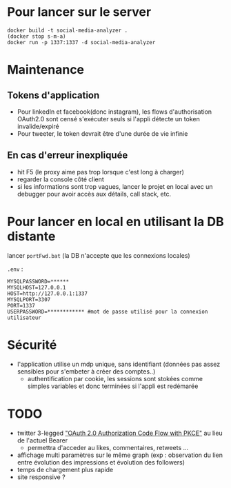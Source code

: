 # Pour lancer sur le server
```
docker build -t social-media-analyzer .
(docker stop s-m-a)
docker run -p 1337:1337 -d social-media-analyzer
```

# Maintenance
## Tokens d'application
- Pour linkedIn et facebook(donc instagram), les flows d'authorisation OAuth2.0 sont censé s'exécuter seuls si l'appli détecte un token invalide/expiré
- Pour tweeter, le token devrait être d'une durée de vie infinie

## En cas d'erreur inexpliquée
- hit F5 (le proxy aime pas trop lorsque c'est long à charger)
- regarder la console côté client
- si les informations sont trop vagues, lancer le projet en local avec un debugger pour avoir accès aux détails, call stack, etc.

# Pour lancer en local en utilisant la DB distante
lancer `portFwd.bat` (la DB n'accepte que les connexions locales)

`.env` :
```
MYSQLPASSWORD=******
MYSQLHOST=127.0.0.1
HOST=http://127.0.0.1:1337
MYSQLPORT=3307
PORT=1337
USERPASSWORD=************ #mot de passe utilisé pour la connexion utilisateur
```

# Sécurité
- l'application utilise un mdp unique, sans identifiant (données pas assez sensibles pour s'embeter à créer des comptes..)
  - authentification par cookie, les sessions sont stokées comme simples variables et donc terminées si l'appli est redémarée

# TODO
- twitter 3-legged ["OAuth 2.0 Authorization Code Flow with PKCE"](https://developer.twitter.com/en/docs/authentication/oauth-2-0/authorization-code) au lieu de l'actuel Bearer
    - permettra d'acceder au likes, commentaires, retweets ...
- affichage multi paramètres sur le même graph (exp : observation du lien entre évolution des impressions et évolution des followers)
- temps de chargement plus rapide
- site responsive ?